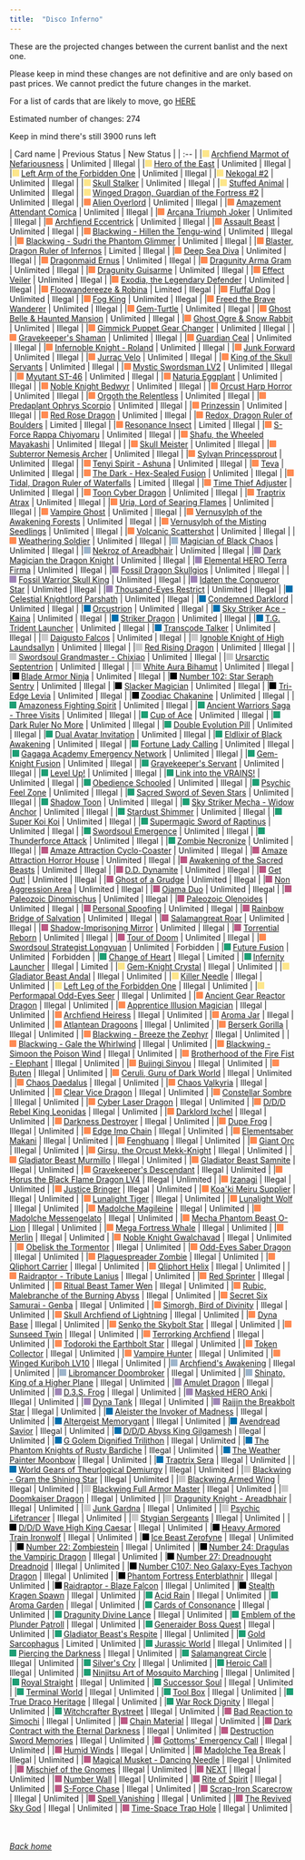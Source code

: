 ```yaml
---
title:  "Disco Inferno"
---
```


These are the projected changes between the current banlist and the next one.

Please keep in mind these changes are not definitive and are only based on past prices. We cannot predict the future changes in the market.

For a list of cards that are likely to move, go [HERE](closeprices)

Estimated number of changes: 274

Keep in mind there's still 3900 runs left

| Card name | Previous Status | New Status |
| :-- |
|<img src="assets/vanilla.png" alt="Normal Monster" width="12" height="12"/> [Archfiend Marmot of Nefariousness](https://db.ygoprodeck.com/card/?search=Archfiend%20Marmot%20of%20Nefariousness) | Unlimited | Illegal |
|<img src="assets/vanilla.png" alt="Normal Monster" width="12" height="12"/> [Hero of the East](https://db.ygoprodeck.com/card/?search=Hero%20of%20the%20East) | Unlimited | Illegal |
|<img src="assets/vanilla.png" alt="Normal Monster" width="12" height="12"/> [Left Arm of the Forbidden One](https://db.ygoprodeck.com/card/?search=Left%20Arm%20of%20the%20Forbidden%20One) | Unlimited | Illegal |
|<img src="assets/vanilla.png" alt="Normal Monster" width="12" height="12"/> [Nekogal #2](https://db.ygoprodeck.com/card/?search=Nekogal%20#2) | Unlimited | Illegal |
|<img src="assets/vanilla.png" alt="Normal Monster" width="12" height="12"/> [Skull Stalker](https://db.ygoprodeck.com/card/?search=Skull%20Stalker) | Unlimited | Illegal |
|<img src="assets/vanilla.png" alt="Normal Monster" width="12" height="12"/> [Stuffed Animal](https://db.ygoprodeck.com/card/?search=Stuffed%20Animal) | Unlimited | Illegal |
|<img src="assets/vanilla.png" alt="Normal Monster" width="12" height="12"/> [Winged Dragon, Guardian of the Fortress #2](https://db.ygoprodeck.com/card/?search=Winged%20Dragon,%20Guardian%20of%20the%20Fortress%20#2) | Unlimited | Illegal |
|<img src="assets/effect.png" alt="Effect Monster" width="12" height="12"/> [Alien Overlord](https://db.ygoprodeck.com/card/?search=Alien%20Overlord) | Unlimited | Illegal |
|<img src="assets/effect.png" alt="Effect Monster" width="12" height="12"/> [Amazement Attendant Comica](https://db.ygoprodeck.com/card/?search=Amazement%20Attendant%20Comica) | Unlimited | Illegal |
|<img src="assets/effect.png" alt="Effect Monster" width="12" height="12"/> [Arcana Triumph Joker](https://db.ygoprodeck.com/card/?search=Arcana%20Triumph%20Joker) | Unlimited | Illegal |
|<img src="assets/effect.png" alt="Effect Monster" width="12" height="12"/> [Archfiend Eccentrick](https://db.ygoprodeck.com/card/?search=Archfiend%20Eccentrick) | Unlimited | Illegal |
|<img src="assets/effect.png" alt="Effect Monster" width="12" height="12"/> [Assault Beast](https://db.ygoprodeck.com/card/?search=Assault%20Beast) | Unlimited | Illegal |
|<img src="assets/effect.png" alt="Effect Monster" width="12" height="12"/> [Blackwing - Hillen the Tengu-wind](https://db.ygoprodeck.com/card/?search=Blackwing%20-%20Hillen%20the%20Tengu-wind) | Unlimited | Illegal |
|<img src="assets/effect.png" alt="Effect Monster" width="12" height="12"/> [Blackwing - Sudri the Phantom Glimmer](https://db.ygoprodeck.com/card/?search=Blackwing%20-%20Sudri%20the%20Phantom%20Glimmer) | Unlimited | Illegal |
|<img src="assets/effect.png" alt="Effect Monster" width="12" height="12"/> [Blaster, Dragon Ruler of Infernos](https://db.ygoprodeck.com/card/?search=Blaster,%20Dragon%20Ruler%20of%20Infernos) | Limited | Illegal |
|<img src="assets/effect.png" alt="Effect Monster" width="12" height="12"/> [Deep Sea Diva](https://db.ygoprodeck.com/card/?search=Deep%20Sea%20Diva) | Unlimited | Illegal |
|<img src="assets/effect.png" alt="Effect Monster" width="12" height="12"/> [Dragonmaid Ernus](https://db.ygoprodeck.com/card/?search=Dragonmaid%20Ernus) | Unlimited | Illegal |
|<img src="assets/effect.png" alt="Effect Monster" width="12" height="12"/> [Dragunity Arma Gram](https://db.ygoprodeck.com/card/?search=Dragunity%20Arma%20Gram) | Unlimited | Illegal |
|<img src="assets/effect.png" alt="Effect Monster" width="12" height="12"/> [Dragunity Guisarme](https://db.ygoprodeck.com/card/?search=Dragunity%20Guisarme) | Unlimited | Illegal |
|<img src="assets/effect.png" alt="Effect Monster" width="12" height="12"/> [Effect Veiler](https://db.ygoprodeck.com/card/?search=Effect%20Veiler) | Unlimited | Illegal |
|<img src="assets/effect.png" alt="Effect Monster" width="12" height="12"/> [Exodia, the Legendary Defender](https://db.ygoprodeck.com/card/?search=Exodia,%20the%20Legendary%20Defender) | Unlimited | Illegal |
|<img src="assets/effect.png" alt="Effect Monster" width="12" height="12"/> [Floowandereeze & Robina](https://db.ygoprodeck.com/card/?search=Floowandereeze%20%26%20Robina) | Limited | Illegal |
|<img src="assets/effect.png" alt="Effect Monster" width="12" height="12"/> [Fluffal Dog](https://db.ygoprodeck.com/card/?search=Fluffal%20Dog) | Unlimited | Illegal |
|<img src="assets/effect.png" alt="Effect Monster" width="12" height="12"/> [Fog King](https://db.ygoprodeck.com/card/?search=Fog%20King) | Unlimited | Illegal |
|<img src="assets/effect.png" alt="Effect Monster" width="12" height="12"/> [Freed the Brave Wanderer](https://db.ygoprodeck.com/card/?search=Freed%20the%20Brave%20Wanderer) | Unlimited | Illegal |
|<img src="assets/effect.png" alt="Effect Monster" width="12" height="12"/> [Gem-Turtle](https://db.ygoprodeck.com/card/?search=Gem-Turtle) | Unlimited | Illegal |
|<img src="assets/effect.png" alt="Effect Monster" width="12" height="12"/> [Ghost Belle & Haunted Mansion](https://db.ygoprodeck.com/card/?search=Ghost%20Belle%20%26%20Haunted%20Mansion) | Unlimited | Illegal |
|<img src="assets/effect.png" alt="Effect Monster" width="12" height="12"/> [Ghost Ogre & Snow Rabbit](https://db.ygoprodeck.com/card/?search=Ghost%20Ogre%20%26%20Snow%20Rabbit) | Unlimited | Illegal |
|<img src="assets/effect.png" alt="Effect Monster" width="12" height="12"/> [Gimmick Puppet Gear Changer](https://db.ygoprodeck.com/card/?search=Gimmick%20Puppet%20Gear%20Changer) | Unlimited | Illegal |
|<img src="assets/effect.png" alt="Effect Monster" width="12" height="12"/> [Gravekeeper's Shaman](https://db.ygoprodeck.com/card/?search=Gravekeeper's%20Shaman) | Unlimited | Illegal |
|<img src="assets/effect.png" alt="Effect Monster" width="12" height="12"/> [Guardian Ceal](https://db.ygoprodeck.com/card/?search=Guardian%20Ceal) | Unlimited | Illegal |
|<img src="assets/effect.png" alt="Effect Monster" width="12" height="12"/> [Infernoble Knight - Roland](https://db.ygoprodeck.com/card/?search=Infernoble%20Knight%20-%20Roland) | Unlimited | Illegal |
|<img src="assets/effect.png" alt="Effect Monster" width="12" height="12"/> [Junk Forward](https://db.ygoprodeck.com/card/?search=Junk%20Forward) | Unlimited | Illegal |
|<img src="assets/effect.png" alt="Effect Monster" width="12" height="12"/> [Jurrac Velo](https://db.ygoprodeck.com/card/?search=Jurrac%20Velo) | Unlimited | Illegal |
|<img src="assets/effect.png" alt="Effect Monster" width="12" height="12"/> [King of the Skull Servants](https://db.ygoprodeck.com/card/?search=King%20of%20the%20Skull%20Servants) | Unlimited | Illegal |
|<img src="assets/effect.png" alt="Effect Monster" width="12" height="12"/> [Mystic Swordsman LV2](https://db.ygoprodeck.com/card/?search=Mystic%20Swordsman%20LV2) | Unlimited | Illegal |
|<img src="assets/effect.png" alt="Effect Monster" width="12" height="12"/> [Myutant ST-46](https://db.ygoprodeck.com/card/?search=Myutant%20ST-46) | Unlimited | Illegal |
|<img src="assets/effect.png" alt="Effect Monster" width="12" height="12"/> [Naturia Eggplant](https://db.ygoprodeck.com/card/?search=Naturia%20Eggplant) | Unlimited | Illegal |
|<img src="assets/effect.png" alt="Effect Monster" width="12" height="12"/> [Noble Knight Bedwyr](https://db.ygoprodeck.com/card/?search=Noble%20Knight%20Bedwyr) | Unlimited | Illegal |
|<img src="assets/effect.png" alt="Effect Monster" width="12" height="12"/> [Orcust Harp Horror](https://db.ygoprodeck.com/card/?search=Orcust%20Harp%20Horror) | Unlimited | Illegal |
|<img src="assets/effect.png" alt="Effect Monster" width="12" height="12"/> [Orgoth the Relentless](https://db.ygoprodeck.com/card/?search=Orgoth%20the%20Relentless) | Unlimited | Illegal |
|<img src="assets/effect.png" alt="Effect Monster" width="12" height="12"/> [Predaplant Ophrys Scorpio](https://db.ygoprodeck.com/card/?search=Predaplant%20Ophrys%20Scorpio) | Unlimited | Illegal |
|<img src="assets/effect.png" alt="Effect Monster" width="12" height="12"/> [Prinzessin](https://db.ygoprodeck.com/card/?search=Prinzessin) | Unlimited | Illegal |
|<img src="assets/effect.png" alt="Effect Monster" width="12" height="12"/> [Red Rose Dragon](https://db.ygoprodeck.com/card/?search=Red%20Rose%20Dragon) | Unlimited | Illegal |
|<img src="assets/effect.png" alt="Effect Monster" width="12" height="12"/> [Redox, Dragon Ruler of Boulders](https://db.ygoprodeck.com/card/?search=Redox,%20Dragon%20Ruler%20of%20Boulders) | Limited | Illegal |
|<img src="assets/effect.png" alt="Effect Monster" width="12" height="12"/> [Resonance Insect](https://db.ygoprodeck.com/card/?search=Resonance%20Insect) | Limited | Illegal |
|<img src="assets/effect.png" alt="Effect Monster" width="12" height="12"/> [S-Force Rappa Chiyomaru](https://db.ygoprodeck.com/card/?search=S-Force%20Rappa%20Chiyomaru) | Unlimited | Illegal |
|<img src="assets/effect.png" alt="Effect Monster" width="12" height="12"/> [Shafu, the Wheeled Mayakashi](https://db.ygoprodeck.com/card/?search=Shafu,%20the%20Wheeled%20Mayakashi) | Unlimited | Illegal |
|<img src="assets/effect.png" alt="Effect Monster" width="12" height="12"/> [Skull Meister](https://db.ygoprodeck.com/card/?search=Skull%20Meister) | Unlimited | Illegal |
|<img src="assets/effect.png" alt="Effect Monster" width="12" height="12"/> [Subterror Nemesis Archer](https://db.ygoprodeck.com/card/?search=Subterror%20Nemesis%20Archer) | Unlimited | Illegal |
|<img src="assets/effect.png" alt="Effect Monster" width="12" height="12"/> [Sylvan Princessprout](https://db.ygoprodeck.com/card/?search=Sylvan%20Princessprout) | Unlimited | Illegal |
|<img src="assets/effect.png" alt="Effect Monster" width="12" height="12"/> [Tenyi Spirit - Ashuna](https://db.ygoprodeck.com/card/?search=Tenyi%20Spirit%20-%20Ashuna) | Unlimited | Illegal |
|<img src="assets/effect.png" alt="Effect Monster" width="12" height="12"/> [Teva](https://db.ygoprodeck.com/card/?search=Teva) | Unlimited | Illegal |
|<img src="assets/effect.png" alt="Effect Monster" width="12" height="12"/> [The Dark - Hex-Sealed Fusion](https://db.ygoprodeck.com/card/?search=The%20Dark%20-%20Hex-Sealed%20Fusion) | Unlimited | Illegal |
|<img src="assets/effect.png" alt="Effect Monster" width="12" height="12"/> [Tidal, Dragon Ruler of Waterfalls](https://db.ygoprodeck.com/card/?search=Tidal,%20Dragon%20Ruler%20of%20Waterfalls) | Limited | Illegal |
|<img src="assets/effect.png" alt="Effect Monster" width="12" height="12"/> [Time Thief Adjuster](https://db.ygoprodeck.com/card/?search=Time%20Thief%20Adjuster) | Unlimited | Illegal |
|<img src="assets/effect.png" alt="Effect Monster" width="12" height="12"/> [Toon Cyber Dragon](https://db.ygoprodeck.com/card/?search=Toon%20Cyber%20Dragon) | Unlimited | Illegal |
|<img src="assets/effect.png" alt="Effect Monster" width="12" height="12"/> [Traptrix Atrax](https://db.ygoprodeck.com/card/?search=Traptrix%20Atrax) | Unlimited | Illegal |
|<img src="assets/effect.png" alt="Effect Monster" width="12" height="12"/> [Uria, Lord of Searing Flames](https://db.ygoprodeck.com/card/?search=Uria,%20Lord%20of%20Searing%20Flames) | Unlimited | Illegal |
|<img src="assets/effect.png" alt="Effect Monster" width="12" height="12"/> [Vampire Ghost](https://db.ygoprodeck.com/card/?search=Vampire%20Ghost) | Unlimited | Illegal |
|<img src="assets/effect.png" alt="Effect Monster" width="12" height="12"/> [Vernusylph of the Awakening Forests](https://db.ygoprodeck.com/card/?search=Vernusylph%20of%20the%20Awakening%20Forests) | Unlimited | Illegal |
|<img src="assets/effect.png" alt="Effect Monster" width="12" height="12"/> [Vernusylph of the Misting Seedlings](https://db.ygoprodeck.com/card/?search=Vernusylph%20of%20the%20Misting%20Seedlings) | Unlimited | Illegal |
|<img src="assets/effect.png" alt="Effect Monster" width="12" height="12"/> [Volcanic Scattershot](https://db.ygoprodeck.com/card/?search=Volcanic%20Scattershot) | Unlimited | Illegal |
|<img src="assets/effect.png" alt="Effect Monster" width="12" height="12"/> [Weathering Soldier](https://db.ygoprodeck.com/card/?search=Weathering%20Soldier) | Unlimited | Illegal |
|<img src="assets/ritual.png" alt="Ritual Monster" width="12" height="12"/> [Magician of Black Chaos](https://db.ygoprodeck.com/card/?search=Magician%20of%20Black%20Chaos) | Unlimited | Illegal |
|<img src="assets/ritual.png" alt="Ritual Monster" width="12" height="12"/> [Nekroz of Areadbhair](https://db.ygoprodeck.com/card/?search=Nekroz%20of%20Areadbhair) | Unlimited | Illegal |
|<img src="assets/fusion.png" alt="XYZ Fusion" width="12" height="12"/> [Dark Magician the Dragon Knight](https://db.ygoprodeck.com/card/?search=Dark%20Magician%20the%20Dragon%20Knight) | Unlimited | Illegal |
|<img src="assets/fusion.png" alt="XYZ Fusion" width="12" height="12"/> [Elemental HERO Terra Firma](https://db.ygoprodeck.com/card/?search=Elemental%20HERO%20Terra%20Firma) | Unlimited | Illegal |
|<img src="assets/fusion.png" alt="XYZ Fusion" width="12" height="12"/> [Fossil Dragon Skullgios](https://db.ygoprodeck.com/card/?search=Fossil%20Dragon%20Skullgios) | Unlimited | Illegal |
|<img src="assets/fusion.png" alt="XYZ Fusion" width="12" height="12"/> [Fossil Warrior Skull King](https://db.ygoprodeck.com/card/?search=Fossil%20Warrior%20Skull%20King) | Unlimited | Illegal |
|<img src="assets/fusion.png" alt="XYZ Fusion" width="12" height="12"/> [Idaten the Conqueror Star](https://db.ygoprodeck.com/card/?search=Idaten%20the%20Conqueror%20Star) | Unlimited | Illegal |
|<img src="assets/fusion.png" alt="XYZ Fusion" width="12" height="12"/> [Thousand-Eyes Restrict](https://db.ygoprodeck.com/card/?search=Thousand-Eyes%20Restrict) | Unlimited | Illegal |
|<img src="assets/link.png" alt="Link Monster" width="12" height="12"/> [Celestial Knightlord Parshath](https://db.ygoprodeck.com/card/?search=Celestial%20Knightlord%20Parshath) | Unlimited | Illegal |
|<img src="assets/link.png" alt="Link Monster" width="12" height="12"/> [Condemned Darklord](https://db.ygoprodeck.com/card/?search=Condemned%20Darklord) | Unlimited | Illegal |
|<img src="assets/link.png" alt="Link Monster" width="12" height="12"/> [Orcustrion](https://db.ygoprodeck.com/card/?search=Orcustrion) | Unlimited | Illegal |
|<img src="assets/link.png" alt="Link Monster" width="12" height="12"/> [Sky Striker Ace - Kaina](https://db.ygoprodeck.com/card/?search=Sky%20Striker%20Ace%20-%20Kaina) | Unlimited | Illegal |
|<img src="assets/link.png" alt="Link Monster" width="12" height="12"/> [Striker Dragon](https://db.ygoprodeck.com/card/?search=Striker%20Dragon) | Unlimited | Illegal |
|<img src="assets/link.png" alt="Link Monster" width="12" height="12"/> [T.G. Trident Launcher](https://db.ygoprodeck.com/card/?search=T.G.%20Trident%20Launcher) | Unlimited | Illegal |
|<img src="assets/link.png" alt="Link Monster" width="12" height="12"/> [Transcode Talker](https://db.ygoprodeck.com/card/?search=Transcode%20Talker) | Unlimited | Illegal |
|<img src="assets/synchro.png" alt="Synchro Monster" width="12" height="12"/> [Daigusto Falcos](https://db.ygoprodeck.com/card/?search=Daigusto%20Falcos) | Unlimited | Illegal |
|<img src="assets/synchro.png" alt="Synchro Monster" width="12" height="12"/> [Ignoble Knight of High Laundsallyn](https://db.ygoprodeck.com/card/?search=Ignoble%20Knight%20of%20High%20Laundsallyn) | Unlimited | Illegal |
|<img src="assets/synchro.png" alt="Synchro Monster" width="12" height="12"/> [Red Rising Dragon](https://db.ygoprodeck.com/card/?search=Red%20Rising%20Dragon) | Unlimited | Illegal |
|<img src="assets/synchro.png" alt="Synchro Monster" width="12" height="12"/> [Swordsoul Grandmaster - Chixiao](https://db.ygoprodeck.com/card/?search=Swordsoul%20Grandmaster%20-%20Chixiao) | Unlimited | Illegal |
|<img src="assets/synchro.png" alt="Synchro Monster" width="12" height="12"/> [Ursarctic Septentrion](https://db.ygoprodeck.com/card/?search=Ursarctic%20Septentrion) | Unlimited | Illegal |
|<img src="assets/synchro.png" alt="Synchro Monster" width="12" height="12"/> [White Aura Bihamut](https://db.ygoprodeck.com/card/?search=White%20Aura%20Bihamut) | Unlimited | Illegal |
|<img src="assets/xyz.png" alt="XYZ Monster" width="12" height="12"/> [Blade Armor Ninja](https://db.ygoprodeck.com/card/?search=Blade%20Armor%20Ninja) | Unlimited | Illegal |
|<img src="assets/xyz.png" alt="XYZ Monster" width="12" height="12"/> [Number 102: Star Seraph Sentry](https://db.ygoprodeck.com/card/?search=Number%20102:%20Star%20Seraph%20Sentry) | Unlimited | Illegal |
|<img src="assets/xyz.png" alt="XYZ Monster" width="12" height="12"/> [Slacker Magician](https://db.ygoprodeck.com/card/?search=Slacker%20Magician) | Unlimited | Illegal |
|<img src="assets/xyz.png" alt="XYZ Monster" width="12" height="12"/> [Tri-Edge Levia](https://db.ygoprodeck.com/card/?search=Tri-Edge%20Levia) | Unlimited | Illegal |
|<img src="assets/xyz.png" alt="XYZ Monster" width="12" height="12"/> [Zoodiac Chakanine](https://db.ygoprodeck.com/card/?search=Zoodiac%20Chakanine) | Unlimited | Illegal |
|<img src="assets/spell.png" alt="Spell" width="12" height="12"/> [Amazoness Fighting Spirit](https://db.ygoprodeck.com/card/?search=Amazoness%20Fighting%20Spirit) | Unlimited | Illegal |
|<img src="assets/spell.png" alt="Spell" width="12" height="12"/> [Ancient Warriors Saga - Three Visits](https://db.ygoprodeck.com/card/?search=Ancient%20Warriors%20Saga%20-%20Three%20Visits) | Unlimited | Illegal |
|<img src="assets/spell.png" alt="Spell" width="12" height="12"/> [Cup of Ace](https://db.ygoprodeck.com/card/?search=Cup%20of%20Ace) | Unlimited | Illegal |
|<img src="assets/spell.png" alt="Spell" width="12" height="12"/> [Dark Ruler No More](https://db.ygoprodeck.com/card/?search=Dark%20Ruler%20No%20More) | Unlimited | Illegal |
|<img src="assets/spell.png" alt="Spell" width="12" height="12"/> [Double Evolution Pill](https://db.ygoprodeck.com/card/?search=Double%20Evolution%20Pill) | Unlimited | Illegal |
|<img src="assets/spell.png" alt="Spell" width="12" height="12"/> [Dual Avatar Invitation](https://db.ygoprodeck.com/card/?search=Dual%20Avatar%20Invitation) | Unlimited | Illegal |
|<img src="assets/spell.png" alt="Spell" width="12" height="12"/> [Eldlixir of Black Awakening](https://db.ygoprodeck.com/card/?search=Eldlixir%20of%20Black%20Awakening) | Unlimited | Illegal |
|<img src="assets/spell.png" alt="Spell" width="12" height="12"/> [Fortune Lady Calling](https://db.ygoprodeck.com/card/?search=Fortune%20Lady%20Calling) | Unlimited | Illegal |
|<img src="assets/spell.png" alt="Spell" width="12" height="12"/> [Gagaga Academy Emergency Network](https://db.ygoprodeck.com/card/?search=Gagaga%20Academy%20Emergency%20Network) | Unlimited | Illegal |
|<img src="assets/spell.png" alt="Spell" width="12" height="12"/> [Gem-Knight Fusion](https://db.ygoprodeck.com/card/?search=Gem-Knight%20Fusion) | Unlimited | Illegal |
|<img src="assets/spell.png" alt="Spell" width="12" height="12"/> [Gravekeeper's Servant](https://db.ygoprodeck.com/card/?search=Gravekeeper's%20Servant) | Unlimited | Illegal |
|<img src="assets/spell.png" alt="Spell" width="12" height="12"/> [Level Up!](https://db.ygoprodeck.com/card/?search=Level%20Up!) | Unlimited | Illegal |
|<img src="assets/spell.png" alt="Spell" width="12" height="12"/> [Link into the VRAINS!](https://db.ygoprodeck.com/card/?search=Link%20into%20the%20VRAINS!) | Unlimited | Illegal |
|<img src="assets/spell.png" alt="Spell" width="12" height="12"/> [Obedience Schooled](https://db.ygoprodeck.com/card/?search=Obedience%20Schooled) | Unlimited | Illegal |
|<img src="assets/spell.png" alt="Spell" width="12" height="12"/> [Psychic Feel Zone](https://db.ygoprodeck.com/card/?search=Psychic%20Feel%20Zone) | Unlimited | Illegal |
|<img src="assets/spell.png" alt="Spell" width="12" height="12"/> [Sacred Sword of Seven Stars](https://db.ygoprodeck.com/card/?search=Sacred%20Sword%20of%20Seven%20Stars) | Unlimited | Illegal |
|<img src="assets/spell.png" alt="Spell" width="12" height="12"/> [Shadow Toon](https://db.ygoprodeck.com/card/?search=Shadow%20Toon) | Unlimited | Illegal |
|<img src="assets/spell.png" alt="Spell" width="12" height="12"/> [Sky Striker Mecha - Widow Anchor](https://db.ygoprodeck.com/card/?search=Sky%20Striker%20Mecha%20-%20Widow%20Anchor) | Unlimited | Illegal |
|<img src="assets/spell.png" alt="Spell" width="12" height="12"/> [Stardust Shimmer](https://db.ygoprodeck.com/card/?search=Stardust%20Shimmer) | Unlimited | Illegal |
|<img src="assets/spell.png" alt="Spell" width="12" height="12"/> [Super Koi Koi](https://db.ygoprodeck.com/card/?search=Super%20Koi%20Koi) | Unlimited | Illegal |
|<img src="assets/spell.png" alt="Spell" width="12" height="12"/> [Supermagic Sword of Raptinus](https://db.ygoprodeck.com/card/?search=Supermagic%20Sword%20of%20Raptinus) | Unlimited | Illegal |
|<img src="assets/spell.png" alt="Spell" width="12" height="12"/> [Swordsoul Emergence](https://db.ygoprodeck.com/card/?search=Swordsoul%20Emergence) | Unlimited | Illegal |
|<img src="assets/spell.png" alt="Spell" width="12" height="12"/> [Thunderforce Attack](https://db.ygoprodeck.com/card/?search=Thunderforce%20Attack) | Unlimited | Illegal |
|<img src="assets/spell.png" alt="Spell" width="12" height="12"/> [Zombie Necronize](https://db.ygoprodeck.com/card/?search=Zombie%20Necronize) | Unlimited | Illegal |
|<img src="assets/trap.png" alt="Trap" width="12" height="12"/> [Amaze Attraction Cyclo-Coaster](https://db.ygoprodeck.com/card/?search=Amaze%20Attraction%20Cyclo-Coaster) | Unlimited | Illegal |
|<img src="assets/trap.png" alt="Trap" width="12" height="12"/> [Amaze Attraction Horror House](https://db.ygoprodeck.com/card/?search=Amaze%20Attraction%20Horror%20House) | Unlimited | Illegal |
|<img src="assets/trap.png" alt="Trap" width="12" height="12"/> [Awakening of the Sacred Beasts](https://db.ygoprodeck.com/card/?search=Awakening%20of%20the%20Sacred%20Beasts) | Unlimited | Illegal |
|<img src="assets/trap.png" alt="Trap" width="12" height="12"/> [D.D. Dynamite](https://db.ygoprodeck.com/card/?search=D.D.%20Dynamite) | Unlimited | Illegal |
|<img src="assets/trap.png" alt="Trap" width="12" height="12"/> [Get Out!](https://db.ygoprodeck.com/card/?search=Get%20Out!) | Unlimited | Illegal |
|<img src="assets/trap.png" alt="Trap" width="12" height="12"/> [Ghost of a Grudge](https://db.ygoprodeck.com/card/?search=Ghost%20of%20a%20Grudge) | Unlimited | Illegal |
|<img src="assets/trap.png" alt="Trap" width="12" height="12"/> [Non Aggression Area](https://db.ygoprodeck.com/card/?search=Non%20Aggression%20Area) | Unlimited | Illegal |
|<img src="assets/trap.png" alt="Trap" width="12" height="12"/> [Ojama Duo](https://db.ygoprodeck.com/card/?search=Ojama%20Duo) | Unlimited | Illegal |
|<img src="assets/trap.png" alt="Trap" width="12" height="12"/> [Paleozoic Dinomischus](https://db.ygoprodeck.com/card/?search=Paleozoic%20Dinomischus) | Unlimited | Illegal |
|<img src="assets/trap.png" alt="Trap" width="12" height="12"/> [Paleozoic Olenoides](https://db.ygoprodeck.com/card/?search=Paleozoic%20Olenoides) | Unlimited | Illegal |
|<img src="assets/trap.png" alt="Trap" width="12" height="12"/> [Personal Spoofing](https://db.ygoprodeck.com/card/?search=Personal%20Spoofing) | Unlimited | Illegal |
|<img src="assets/trap.png" alt="Trap" width="12" height="12"/> [Rainbow Bridge of Salvation](https://db.ygoprodeck.com/card/?search=Rainbow%20Bridge%20of%20Salvation) | Unlimited | Illegal |
|<img src="assets/trap.png" alt="Trap" width="12" height="12"/> [Salamangreat Roar](https://db.ygoprodeck.com/card/?search=Salamangreat%20Roar) | Unlimited | Illegal |
|<img src="assets/trap.png" alt="Trap" width="12" height="12"/> [Shadow-Imprisoning Mirror](https://db.ygoprodeck.com/card/?search=Shadow-Imprisoning%20Mirror) | Unlimited | Illegal |
|<img src="assets/trap.png" alt="Trap" width="12" height="12"/> [Torrential Reborn](https://db.ygoprodeck.com/card/?search=Torrential%20Reborn) | Unlimited | Illegal |
|<img src="assets/trap.png" alt="Trap" width="12" height="12"/> [Tour of Doom](https://db.ygoprodeck.com/card/?search=Tour%20of%20Doom) | Unlimited | Illegal |
|<img src="assets/effect.png" alt="Effect Monster" width="12" height="12"/> [Swordsoul Strategist Longyuan](https://db.ygoprodeck.com/card/?search=Swordsoul%20Strategist%20Longyuan) | Unlimited | Forbidden |
|<img src="assets/spell.png" alt="Spell" width="12" height="12"/> [Future Fusion](https://db.ygoprodeck.com/card/?search=Future%20Fusion) | Unlimited | Forbidden |
|<img src="assets/spell.png" alt="Spell" width="12" height="12"/> [Change of Heart](https://db.ygoprodeck.com/card/?search=Change%20of%20Heart) | Illegal | Limited |
|<img src="assets/spell.png" alt="Spell" width="12" height="12"/> [Infernity Launcher](https://db.ygoprodeck.com/card/?search=Infernity%20Launcher) | Illegal | Limited |
|<img src="assets/vanilla.png" alt="Normal Monster" width="12" height="12"/> [Gem-Knight Crystal](https://db.ygoprodeck.com/card/?search=Gem-Knight%20Crystal) | Illegal | Unlimited |
|<img src="assets/vanilla.png" alt="Normal Monster" width="12" height="12"/> [Gladiator Beast Andal](https://db.ygoprodeck.com/card/?search=Gladiator%20Beast%20Andal) | Illegal | Unlimited |
|<img src="assets/vanilla.png" alt="Normal Monster" width="12" height="12"/> [Killer Needle](https://db.ygoprodeck.com/card/?search=Killer%20Needle) | Illegal | Unlimited |
|<img src="assets/vanilla.png" alt="Normal Monster" width="12" height="12"/> [Left Leg of the Forbidden One](https://db.ygoprodeck.com/card/?search=Left%20Leg%20of%20the%20Forbidden%20One) | Illegal | Unlimited |
|<img src="assets/vanilla.png" alt="Normal Monster" width="12" height="12"/> [Performapal Odd-Eyes Seer](https://db.ygoprodeck.com/card/?search=Performapal%20Odd-Eyes%20Seer) | Illegal | Unlimited |
|<img src="assets/effect.png" alt="Effect Monster" width="12" height="12"/> [Ancient Gear Reactor Dragon](https://db.ygoprodeck.com/card/?search=Ancient%20Gear%20Reactor%20Dragon) | Illegal | Unlimited |
|<img src="assets/effect.png" alt="Effect Monster" width="12" height="12"/> [Apprentice Illusion Magician](https://db.ygoprodeck.com/card/?search=Apprentice%20Illusion%20Magician) | Illegal | Unlimited |
|<img src="assets/effect.png" alt="Effect Monster" width="12" height="12"/> [Archfiend Heiress](https://db.ygoprodeck.com/card/?search=Archfiend%20Heiress) | Illegal | Unlimited |
|<img src="assets/effect.png" alt="Effect Monster" width="12" height="12"/> [Aroma Jar](https://db.ygoprodeck.com/card/?search=Aroma%20Jar) | Illegal | Unlimited |
|<img src="assets/effect.png" alt="Effect Monster" width="12" height="12"/> [Atlantean Dragoons](https://db.ygoprodeck.com/card/?search=Atlantean%20Dragoons) | Illegal | Unlimited |
|<img src="assets/effect.png" alt="Effect Monster" width="12" height="12"/> [Berserk Gorilla](https://db.ygoprodeck.com/card/?search=Berserk%20Gorilla) | Illegal | Unlimited |
|<img src="assets/effect.png" alt="Effect Monster" width="12" height="12"/> [Blackwing - Breeze the Zephyr](https://db.ygoprodeck.com/card/?search=Blackwing%20-%20Breeze%20the%20Zephyr) | Illegal | Unlimited |
|<img src="assets/effect.png" alt="Effect Monster" width="12" height="12"/> [Blackwing - Gale the Whirlwind](https://db.ygoprodeck.com/card/?search=Blackwing%20-%20Gale%20the%20Whirlwind) | Illegal | Unlimited |
|<img src="assets/effect.png" alt="Effect Monster" width="12" height="12"/> [Blackwing - Simoon the Poison Wind](https://db.ygoprodeck.com/card/?search=Blackwing%20-%20Simoon%20the%20Poison%20Wind) | Illegal | Unlimited |
|<img src="assets/effect.png" alt="Effect Monster" width="12" height="12"/> [Brotherhood of the Fire Fist - Elephant](https://db.ygoprodeck.com/card/?search=Brotherhood%20of%20the%20Fire%20Fist%20-%20Elephant) | Illegal | Unlimited |
|<img src="assets/effect.png" alt="Effect Monster" width="12" height="12"/> [Bujingi Sinyou](https://db.ygoprodeck.com/card/?search=Bujingi%20Sinyou) | Illegal | Unlimited |
|<img src="assets/effect.png" alt="Effect Monster" width="12" height="12"/> [Buten](https://db.ygoprodeck.com/card/?search=Buten) | Illegal | Unlimited |
|<img src="assets/effect.png" alt="Effect Monster" width="12" height="12"/> [Ceruli, Guru of Dark World](https://db.ygoprodeck.com/card/?search=Ceruli,%20Guru%20of%20Dark%20World) | Illegal | Unlimited |
|<img src="assets/effect.png" alt="Effect Monster" width="12" height="12"/> [Chaos Daedalus](https://db.ygoprodeck.com/card/?search=Chaos%20Daedalus) | Illegal | Unlimited |
|<img src="assets/effect.png" alt="Effect Monster" width="12" height="12"/> [Chaos Valkyria](https://db.ygoprodeck.com/card/?search=Chaos%20Valkyria) | Illegal | Unlimited |
|<img src="assets/effect.png" alt="Effect Monster" width="12" height="12"/> [Clear Vice Dragon](https://db.ygoprodeck.com/card/?search=Clear%20Vice%20Dragon) | Illegal | Unlimited |
|<img src="assets/effect.png" alt="Effect Monster" width="12" height="12"/> [Constellar Sombre](https://db.ygoprodeck.com/card/?search=Constellar%20Sombre) | Illegal | Unlimited |
|<img src="assets/effect.png" alt="Effect Monster" width="12" height="12"/> [Cyber Laser Dragon](https://db.ygoprodeck.com/card/?search=Cyber%20Laser%20Dragon) | Illegal | Unlimited |
|<img src="assets/effect.png" alt="Effect Monster" width="12" height="12"/> [D/D/D Rebel King Leonidas](https://db.ygoprodeck.com/card/?search=D/D/D%20Rebel%20King%20Leonidas) | Illegal | Unlimited |
|<img src="assets/effect.png" alt="Effect Monster" width="12" height="12"/> [Darklord Ixchel](https://db.ygoprodeck.com/card/?search=Darklord%20Ixchel) | Illegal | Unlimited |
|<img src="assets/effect.png" alt="Effect Monster" width="12" height="12"/> [Darkness Destroyer](https://db.ygoprodeck.com/card/?search=Darkness%20Destroyer) | Illegal | Unlimited |
|<img src="assets/effect.png" alt="Effect Monster" width="12" height="12"/> [Dupe Frog](https://db.ygoprodeck.com/card/?search=Dupe%20Frog) | Illegal | Unlimited |
|<img src="assets/effect.png" alt="Effect Monster" width="12" height="12"/> [Edge Imp Chain](https://db.ygoprodeck.com/card/?search=Edge%20Imp%20Chain) | Illegal | Unlimited |
|<img src="assets/effect.png" alt="Effect Monster" width="12" height="12"/> [Elementsaber Makani](https://db.ygoprodeck.com/card/?search=Elementsaber%20Makani) | Illegal | Unlimited |
|<img src="assets/effect.png" alt="Effect Monster" width="12" height="12"/> [Fenghuang](https://db.ygoprodeck.com/card/?search=Fenghuang) | Illegal | Unlimited |
|<img src="assets/effect.png" alt="Effect Monster" width="12" height="12"/> [Giant Orc](https://db.ygoprodeck.com/card/?search=Giant%20Orc) | Illegal | Unlimited |
|<img src="assets/effect.png" alt="Effect Monster" width="12" height="12"/> [Girsu, the Orcust Mekk-Knight](https://db.ygoprodeck.com/card/?search=Girsu,%20the%20Orcust%20Mekk-Knight) | Illegal | Unlimited |
|<img src="assets/effect.png" alt="Effect Monster" width="12" height="12"/> [Gladiator Beast Murmillo](https://db.ygoprodeck.com/card/?search=Gladiator%20Beast%20Murmillo) | Illegal | Unlimited |
|<img src="assets/effect.png" alt="Effect Monster" width="12" height="12"/> [Gladiator Beast Samnite](https://db.ygoprodeck.com/card/?search=Gladiator%20Beast%20Samnite) | Illegal | Unlimited |
|<img src="assets/effect.png" alt="Effect Monster" width="12" height="12"/> [Gravekeeper's Descendant](https://db.ygoprodeck.com/card/?search=Gravekeeper's%20Descendant) | Illegal | Unlimited |
|<img src="assets/effect.png" alt="Effect Monster" width="12" height="12"/> [Horus the Black Flame Dragon LV4](https://db.ygoprodeck.com/card/?search=Horus%20the%20Black%20Flame%20Dragon%20LV4) | Illegal | Unlimited |
|<img src="assets/effect.png" alt="Effect Monster" width="12" height="12"/> [Izanagi](https://db.ygoprodeck.com/card/?search=Izanagi) | Illegal | Unlimited |
|<img src="assets/effect.png" alt="Effect Monster" width="12" height="12"/> [Justice Bringer](https://db.ygoprodeck.com/card/?search=Justice%20Bringer) | Illegal | Unlimited |
|<img src="assets/effect.png" alt="Effect Monster" width="12" height="12"/> [Koa'ki Meiru Supplier](https://db.ygoprodeck.com/card/?search=Koa'ki%20Meiru%20Supplier) | Illegal | Unlimited |
|<img src="assets/effect.png" alt="Effect Monster" width="12" height="12"/> [Lunalight Tiger](https://db.ygoprodeck.com/card/?search=Lunalight%20Tiger) | Illegal | Unlimited |
|<img src="assets/effect.png" alt="Effect Monster" width="12" height="12"/> [Lunalight Wolf](https://db.ygoprodeck.com/card/?search=Lunalight%20Wolf) | Illegal | Unlimited |
|<img src="assets/effect.png" alt="Effect Monster" width="12" height="12"/> [Madolche Magileine](https://db.ygoprodeck.com/card/?search=Madolche%20Magileine) | Illegal | Unlimited |
|<img src="assets/effect.png" alt="Effect Monster" width="12" height="12"/> [Madolche Messengelato](https://db.ygoprodeck.com/card/?search=Madolche%20Messengelato) | Illegal | Unlimited |
|<img src="assets/effect.png" alt="Effect Monster" width="12" height="12"/> [Mecha Phantom Beast O-Lion](https://db.ygoprodeck.com/card/?search=Mecha%20Phantom%20Beast%20O-Lion) | Illegal | Unlimited |
|<img src="assets/effect.png" alt="Effect Monster" width="12" height="12"/> [Mega Fortress Whale](https://db.ygoprodeck.com/card/?search=Mega%20Fortress%20Whale) | Illegal | Unlimited |
|<img src="assets/effect.png" alt="Effect Monster" width="12" height="12"/> [Merlin](https://db.ygoprodeck.com/card/?search=Merlin) | Illegal | Unlimited |
|<img src="assets/effect.png" alt="Effect Monster" width="12" height="12"/> [Noble Knight Gwalchavad](https://db.ygoprodeck.com/card/?search=Noble%20Knight%20Gwalchavad) | Illegal | Unlimited |
|<img src="assets/effect.png" alt="Effect Monster" width="12" height="12"/> [Obelisk the Tormentor](https://db.ygoprodeck.com/card/?search=Obelisk%20the%20Tormentor) | Illegal | Unlimited |
|<img src="assets/effect.png" alt="Effect Monster" width="12" height="12"/> [Odd-Eyes Saber Dragon](https://db.ygoprodeck.com/card/?search=Odd-Eyes%20Saber%20Dragon) | Illegal | Unlimited |
|<img src="assets/effect.png" alt="Effect Monster" width="12" height="12"/> [Plaguespreader Zombie](https://db.ygoprodeck.com/card/?search=Plaguespreader%20Zombie) | Illegal | Unlimited |
|<img src="assets/effect.png" alt="Effect Monster" width="12" height="12"/> [Qliphort Carrier](https://db.ygoprodeck.com/card/?search=Qliphort%20Carrier) | Illegal | Unlimited |
|<img src="assets/effect.png" alt="Effect Monster" width="12" height="12"/> [Qliphort Helix](https://db.ygoprodeck.com/card/?search=Qliphort%20Helix) | Illegal | Unlimited |
|<img src="assets/effect.png" alt="Effect Monster" width="12" height="12"/> [Raidraptor - Tribute Lanius](https://db.ygoprodeck.com/card/?search=Raidraptor%20-%20Tribute%20Lanius) | Illegal | Unlimited |
|<img src="assets/effect.png" alt="Effect Monster" width="12" height="12"/> [Red Sprinter](https://db.ygoprodeck.com/card/?search=Red%20Sprinter) | Illegal | Unlimited |
|<img src="assets/effect.png" alt="Effect Monster" width="12" height="12"/> [Ritual Beast Tamer Wen](https://db.ygoprodeck.com/card/?search=Ritual%20Beast%20Tamer%20Wen) | Illegal | Unlimited |
|<img src="assets/effect.png" alt="Effect Monster" width="12" height="12"/> [Rubic, Malebranche of the Burning Abyss](https://db.ygoprodeck.com/card/?search=Rubic,%20Malebranche%20of%20the%20Burning%20Abyss) | Illegal | Unlimited |
|<img src="assets/effect.png" alt="Effect Monster" width="12" height="12"/> [Secret Six Samurai - Genba](https://db.ygoprodeck.com/card/?search=Secret%20Six%20Samurai%20-%20Genba) | Illegal | Unlimited |
|<img src="assets/effect.png" alt="Effect Monster" width="12" height="12"/> [Simorgh, Bird of Divinity](https://db.ygoprodeck.com/card/?search=Simorgh,%20Bird%20of%20Divinity) | Illegal | Unlimited |
|<img src="assets/effect.png" alt="Effect Monster" width="12" height="12"/> [Skull Archfiend of Lightning](https://db.ygoprodeck.com/card/?search=Skull%20Archfiend%20of%20Lightning) | Illegal | Unlimited |
|<img src="assets/effect.png" alt="Effect Monster" width="12" height="12"/> [Dyna Base](https://db.ygoprodeck.com/card/?search=Dyna%20Base) | Illegal | Unlimited |
|<img src="assets/effect.png" alt="Effect Monster" width="12" height="12"/> [Senko the Skybolt Star](https://db.ygoprodeck.com/card/?search=Senko%20the%20Skybolt%20Star) | Illegal | Unlimited |
|<img src="assets/effect.png" alt="Effect Monster" width="12" height="12"/> [Sunseed Twin](https://db.ygoprodeck.com/card/?search=Sunseed%20Twin) | Illegal | Unlimited |
|<img src="assets/effect.png" alt="Effect Monster" width="12" height="12"/> [Terrorking Archfiend](https://db.ygoprodeck.com/card/?search=Terrorking%20Archfiend) | Illegal | Unlimited |
|<img src="assets/effect.png" alt="Effect Monster" width="12" height="12"/> [Todoroki the Earthbolt Star](https://db.ygoprodeck.com/card/?search=Todoroki%20the%20Earthbolt%20Star) | Illegal | Unlimited |
|<img src="assets/effect.png" alt="Effect Monster" width="12" height="12"/> [Token Collector](https://db.ygoprodeck.com/card/?search=Token%20Collector) | Illegal | Unlimited |
|<img src="assets/effect.png" alt="Effect Monster" width="12" height="12"/> [Vampire Hunter](https://db.ygoprodeck.com/card/?search=Vampire%20Hunter) | Illegal | Unlimited |
|<img src="assets/effect.png" alt="Effect Monster" width="12" height="12"/> [Winged Kuriboh LV10](https://db.ygoprodeck.com/card/?search=Winged%20Kuriboh%20LV10) | Illegal | Unlimited |
|<img src="assets/ritual.png" alt="Ritual Monster" width="12" height="12"/> [Archfiend's Awakening](https://db.ygoprodeck.com/card/?search=Archfiend's%20Awakening) | Illegal | Unlimited |
|<img src="assets/ritual.png" alt="Ritual Monster" width="12" height="12"/> [Libromancer Doombroker](https://db.ygoprodeck.com/card/?search=Libromancer%20Doombroker) | Illegal | Unlimited |
|<img src="assets/ritual.png" alt="Ritual Monster" width="12" height="12"/> [Shinato, King of a Higher Plane](https://db.ygoprodeck.com/card/?search=Shinato,%20King%20of%20a%20Higher%20Plane) | Illegal | Unlimited |
|<img src="assets/fusion.png" alt="XYZ Fusion" width="12" height="12"/> [Amulet Dragon](https://db.ygoprodeck.com/card/?search=Amulet%20Dragon) | Illegal | Unlimited |
|<img src="assets/fusion.png" alt="XYZ Fusion" width="12" height="12"/> [D.3.S. Frog](https://db.ygoprodeck.com/card/?search=D.3.S.%20Frog) | Illegal | Unlimited |
|<img src="assets/fusion.png" alt="XYZ Fusion" width="12" height="12"/> [Masked HERO Anki](https://db.ygoprodeck.com/card/?search=Masked%20HERO%20Anki) | Illegal | Unlimited |
|<img src="assets/fusion.png" alt="XYZ Fusion" width="12" height="12"/> [Dyna Tank](https://db.ygoprodeck.com/card/?search=Dyna%20Tank) | Illegal | Unlimited |
|<img src="assets/fusion.png" alt="XYZ Fusion" width="12" height="12"/> [Raijin the Breakbolt Star](https://db.ygoprodeck.com/card/?search=Raijin%20the%20Breakbolt%20Star) | Illegal | Unlimited |
|<img src="assets/link.png" alt="Link Monster" width="12" height="12"/> [Aleister the Invoker of Madness](https://db.ygoprodeck.com/card/?search=Aleister%20the%20Invoker%20of%20Madness) | Illegal | Unlimited |
|<img src="assets/link.png" alt="Link Monster" width="12" height="12"/> [Altergeist Memorygant](https://db.ygoprodeck.com/card/?search=Altergeist%20Memorygant) | Illegal | Unlimited |
|<img src="assets/link.png" alt="Link Monster" width="12" height="12"/> [Avendread Savior](https://db.ygoprodeck.com/card/?search=Avendread%20Savior) | Illegal | Unlimited |
|<img src="assets/link.png" alt="Link Monster" width="12" height="12"/> [D/D/D Abyss King Gilgamesh](https://db.ygoprodeck.com/card/?search=D/D/D%20Abyss%20King%20Gilgamesh) | Illegal | Unlimited |
|<img src="assets/link.png" alt="Link Monster" width="12" height="12"/> [G Golem Dignified Trilithon](https://db.ygoprodeck.com/card/?search=G%20Golem%20Dignified%20Trilithon) | Illegal | Unlimited |
|<img src="assets/link.png" alt="Link Monster" width="12" height="12"/> [The Phantom Knights of Rusty Bardiche](https://db.ygoprodeck.com/card/?search=The%20Phantom%20Knights%20of%20Rusty%20Bardiche) | Illegal | Unlimited |
|<img src="assets/link.png" alt="Link Monster" width="12" height="12"/> [The Weather Painter Moonbow](https://db.ygoprodeck.com/card/?search=The%20Weather%20Painter%20Moonbow) | Illegal | Unlimited |
|<img src="assets/link.png" alt="Link Monster" width="12" height="12"/> [Traptrix Sera](https://db.ygoprodeck.com/card/?search=Traptrix%20Sera) | Illegal | Unlimited |
|<img src="assets/link.png" alt="Link Monster" width="12" height="12"/> [World Gears of Theurlogical Demiurgy](https://db.ygoprodeck.com/card/?search=World%20Gears%20of%20Theurlogical%20Demiurgy) | Illegal | Unlimited |
|<img src="assets/synchro.png" alt="Synchro Monster" width="12" height="12"/> [Blackwing - Gram the Shining Star](https://db.ygoprodeck.com/card/?search=Blackwing%20-%20Gram%20the%20Shining%20Star) | Illegal | Unlimited |
|<img src="assets/synchro.png" alt="Synchro Monster" width="12" height="12"/> [Blackwing Armed Wing](https://db.ygoprodeck.com/card/?search=Blackwing%20Armed%20Wing) | Illegal | Unlimited |
|<img src="assets/synchro.png" alt="Synchro Monster" width="12" height="12"/> [Blackwing Full Armor Master](https://db.ygoprodeck.com/card/?search=Blackwing%20Full%20Armor%20Master) | Illegal | Unlimited |
|<img src="assets/synchro.png" alt="Synchro Monster" width="12" height="12"/> [Doomkaiser Dragon](https://db.ygoprodeck.com/card/?search=Doomkaiser%20Dragon) | Illegal | Unlimited |
|<img src="assets/synchro.png" alt="Synchro Monster" width="12" height="12"/> [Dragunity Knight - Areadbhair](https://db.ygoprodeck.com/card/?search=Dragunity%20Knight%20-%20Areadbhair) | Illegal | Unlimited |
|<img src="assets/synchro.png" alt="Synchro Monster" width="12" height="12"/> [Junk Gardna](https://db.ygoprodeck.com/card/?search=Junk%20Gardna) | Illegal | Unlimited |
|<img src="assets/synchro.png" alt="Synchro Monster" width="12" height="12"/> [Psychic Lifetrancer](https://db.ygoprodeck.com/card/?search=Psychic%20Lifetrancer) | Illegal | Unlimited |
|<img src="assets/synchro.png" alt="Synchro Monster" width="12" height="12"/> [Stygian Sergeants](https://db.ygoprodeck.com/card/?search=Stygian%20Sergeants) | Illegal | Unlimited |
|<img src="assets/xyz.png" alt="XYZ Monster" width="12" height="12"/> [D/D/D Wave High King Caesar](https://db.ygoprodeck.com/card/?search=D/D/D%20Wave%20High%20King%20Caesar) | Illegal | Unlimited |
|<img src="assets/xyz.png" alt="XYZ Monster" width="12" height="12"/> [Heavy Armored Train Ironwolf](https://db.ygoprodeck.com/card/?search=Heavy%20Armored%20Train%20Ironwolf) | Illegal | Unlimited |
|<img src="assets/xyz.png" alt="XYZ Monster" width="12" height="12"/> [Ice Beast Zerofyne](https://db.ygoprodeck.com/card/?search=Ice%20Beast%20Zerofyne) | Illegal | Unlimited |
|<img src="assets/xyz.png" alt="XYZ Monster" width="12" height="12"/> [Number 22: Zombiestein](https://db.ygoprodeck.com/card/?search=Number%2022:%20Zombiestein) | Illegal | Unlimited |
|<img src="assets/xyz.png" alt="XYZ Monster" width="12" height="12"/> [Number 24: Dragulas the Vampiric Dragon](https://db.ygoprodeck.com/card/?search=Number%2024:%20Dragulas%20the%20Vampiric%20Dragon) | Illegal | Unlimited |
|<img src="assets/xyz.png" alt="XYZ Monster" width="12" height="12"/> [Number 27: Dreadnought Dreadnoid](https://db.ygoprodeck.com/card/?search=Number%2027:%20Dreadnought%20Dreadnoid) | Illegal | Unlimited |
|<img src="assets/xyz.png" alt="XYZ Monster" width="12" height="12"/> [Number C107: Neo Galaxy-Eyes Tachyon Dragon](https://db.ygoprodeck.com/card/?search=Number%20C107:%20Neo%20Galaxy-Eyes%20Tachyon%20Dragon) | Illegal | Unlimited |
|<img src="assets/xyz.png" alt="XYZ Monster" width="12" height="12"/> [Phantom Fortress Enterblathnir](https://db.ygoprodeck.com/card/?search=Phantom%20Fortress%20Enterblathnir) | Illegal | Unlimited |
|<img src="assets/xyz.png" alt="XYZ Monster" width="12" height="12"/> [Raidraptor - Blaze Falcon](https://db.ygoprodeck.com/card/?search=Raidraptor%20-%20Blaze%20Falcon) | Illegal | Unlimited |
|<img src="assets/xyz.png" alt="XYZ Monster" width="12" height="12"/> [Stealth Kragen Spawn](https://db.ygoprodeck.com/card/?search=Stealth%20Kragen%20Spawn) | Illegal | Unlimited |
|<img src="assets/spell.png" alt="Spell" width="12" height="12"/> [Acid Rain](https://db.ygoprodeck.com/card/?search=Acid%20Rain) | Illegal | Unlimited |
|<img src="assets/spell.png" alt="Spell" width="12" height="12"/> [Aroma Garden](https://db.ygoprodeck.com/card/?search=Aroma%20Garden) | Illegal | Unlimited |
|<img src="assets/spell.png" alt="Spell" width="12" height="12"/> [Cards of Consonance](https://db.ygoprodeck.com/card/?search=Cards%20of%20Consonance) | Illegal | Unlimited |
|<img src="assets/spell.png" alt="Spell" width="12" height="12"/> [Dragunity Divine Lance](https://db.ygoprodeck.com/card/?search=Dragunity%20Divine%20Lance) | Illegal | Unlimited |
|<img src="assets/spell.png" alt="Spell" width="12" height="12"/> [Emblem of the Plunder Patroll](https://db.ygoprodeck.com/card/?search=Emblem%20of%20the%20Plunder%20Patroll) | Illegal | Unlimited |
|<img src="assets/spell.png" alt="Spell" width="12" height="12"/> [Generaider Boss Quest](https://db.ygoprodeck.com/card/?search=Generaider%20Boss%20Quest) | Illegal | Unlimited |
|<img src="assets/spell.png" alt="Spell" width="12" height="12"/> [Gladiator Beast's Respite](https://db.ygoprodeck.com/card/?search=Gladiator%20Beast's%20Respite) | Illegal | Unlimited |
|<img src="assets/spell.png" alt="Spell" width="12" height="12"/> [Gold Sarcophagus](https://db.ygoprodeck.com/card/?search=Gold%20Sarcophagus) | Limited | Unlimited |
|<img src="assets/spell.png" alt="Spell" width="12" height="12"/> [Jurassic World](https://db.ygoprodeck.com/card/?search=Jurassic%20World) | Illegal | Unlimited |
|<img src="assets/spell.png" alt="Spell" width="12" height="12"/> [Piercing the Darkness](https://db.ygoprodeck.com/card/?search=Piercing%20the%20Darkness) | Illegal | Unlimited |
|<img src="assets/spell.png" alt="Spell" width="12" height="12"/> [Salamangreat Circle](https://db.ygoprodeck.com/card/?search=Salamangreat%20Circle) | Illegal | Unlimited |
|<img src="assets/spell.png" alt="Spell" width="12" height="12"/> [Silver's Cry](https://db.ygoprodeck.com/card/?search=Silver's%20Cry) | Illegal | Unlimited |
|<img src="assets/spell.png" alt="Spell" width="12" height="12"/> [Heroic Call](https://db.ygoprodeck.com/card/?search=Heroic%20Call) | Illegal | Unlimited |
|<img src="assets/spell.png" alt="Spell" width="12" height="12"/> [Ninjitsu Art of Mosquito Marching](https://db.ygoprodeck.com/card/?search=Ninjitsu%20Art%20of%20Mosquito%20Marching) | Illegal | Unlimited |
|<img src="assets/spell.png" alt="Spell" width="12" height="12"/> [Royal Straight](https://db.ygoprodeck.com/card/?search=Royal%20Straight) | Illegal | Unlimited |
|<img src="assets/spell.png" alt="Spell" width="12" height="12"/> [Successor Soul](https://db.ygoprodeck.com/card/?search=Successor%20Soul) | Illegal | Unlimited |
|<img src="assets/spell.png" alt="Spell" width="12" height="12"/> [Terminal World](https://db.ygoprodeck.com/card/?search=Terminal%20World) | Illegal | Unlimited |
|<img src="assets/spell.png" alt="Spell" width="12" height="12"/> [Tool Box](https://db.ygoprodeck.com/card/?search=Tool%20Box) | Illegal | Unlimited |
|<img src="assets/spell.png" alt="Spell" width="12" height="12"/> [True Draco Heritage](https://db.ygoprodeck.com/card/?search=True%20Draco%20Heritage) | Illegal | Unlimited |
|<img src="assets/spell.png" alt="Spell" width="12" height="12"/> [War Rock Dignity](https://db.ygoprodeck.com/card/?search=War%20Rock%20Dignity) | Illegal | Unlimited |
|<img src="assets/spell.png" alt="Spell" width="12" height="12"/> [Witchcrafter Bystreet](https://db.ygoprodeck.com/card/?search=Witchcrafter%20Bystreet) | Illegal | Unlimited |
|<img src="assets/trap.png" alt="Trap" width="12" height="12"/> [Bad Reaction to Simochi](https://db.ygoprodeck.com/card/?search=Bad%20Reaction%20to%20Simochi) | Illegal | Unlimited |
|<img src="assets/trap.png" alt="Trap" width="12" height="12"/> [Chain Material](https://db.ygoprodeck.com/card/?search=Chain%20Material) | Illegal | Unlimited |
|<img src="assets/trap.png" alt="Trap" width="12" height="12"/> [Dark Contract with the Eternal Darkness](https://db.ygoprodeck.com/card/?search=Dark%20Contract%20with%20the%20Eternal%20Darkness) | Illegal | Unlimited |
|<img src="assets/trap.png" alt="Trap" width="12" height="12"/> [Destruction Sword Memories](https://db.ygoprodeck.com/card/?search=Destruction%20Sword%20Memories) | Illegal | Unlimited |
|<img src="assets/trap.png" alt="Trap" width="12" height="12"/> [Gottoms' Emergency Call](https://db.ygoprodeck.com/card/?search=Gottoms'%20Emergency%20Call) | Illegal | Unlimited |
|<img src="assets/trap.png" alt="Trap" width="12" height="12"/> [Humid Winds](https://db.ygoprodeck.com/card/?search=Humid%20Winds) | Illegal | Unlimited |
|<img src="assets/trap.png" alt="Trap" width="12" height="12"/> [Madolche Tea Break](https://db.ygoprodeck.com/card/?search=Madolche%20Tea%20Break) | Illegal | Unlimited |
|<img src="assets/trap.png" alt="Trap" width="12" height="12"/> [Magical Musket - Dancing Needle](https://db.ygoprodeck.com/card/?search=Magical%20Musket%20-%20Dancing%20Needle) | Illegal | Unlimited |
|<img src="assets/trap.png" alt="Trap" width="12" height="12"/> [Mischief of the Gnomes](https://db.ygoprodeck.com/card/?search=Mischief%20of%20the%20Gnomes) | Illegal | Unlimited |
|<img src="assets/trap.png" alt="Trap" width="12" height="12"/> [NEXT](https://db.ygoprodeck.com/card/?search=NEXT) | Illegal | Unlimited |
|<img src="assets/trap.png" alt="Trap" width="12" height="12"/> [Number Wall](https://db.ygoprodeck.com/card/?search=Number%20Wall) | Illegal | Unlimited |
|<img src="assets/trap.png" alt="Trap" width="12" height="12"/> [Rite of Spirit](https://db.ygoprodeck.com/card/?search=Rite%20of%20Spirit) | Illegal | Unlimited |
|<img src="assets/trap.png" alt="Trap" width="12" height="12"/> [S-Force Chase](https://db.ygoprodeck.com/card/?search=S-Force%20Chase) | Illegal | Unlimited |
|<img src="assets/trap.png" alt="Trap" width="12" height="12"/> [Scrap-Iron Scarecrow](https://db.ygoprodeck.com/card/?search=Scrap-Iron%20Scarecrow) | Illegal | Unlimited |
|<img src="assets/trap.png" alt="Trap" width="12" height="12"/> [Spell Vanishing](https://db.ygoprodeck.com/card/?search=Spell%20Vanishing) | Illegal | Unlimited |
|<img src="assets/trap.png" alt="Trap" width="12" height="12"/> [The Revived Sky God](https://db.ygoprodeck.com/card/?search=The%20Revived%20Sky%20God) | Illegal | Unlimited |
|<img src="assets/trap.png" alt="Trap" width="12" height="12"/> [Time-Space Trap Hole](https://db.ygoprodeck.com/card/?search=Time-Space%20Trap%20Hole) | Illegal | Unlimited |

<br>

###### [Back home](index)